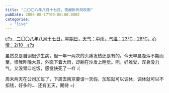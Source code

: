 ```yaml
---
title: "二〇〇八年八月十七日，夜阑卧听风吹雨"
pubDate: 2008-08-17T09:06:00.000Z
categories: 
  - "live"
---
```


[ε?з　二〇〇八年八月十七日，星期日，天气：中雨，气温：23℃－28℃，心情：2/10　ε?з](https://www.liuweinan.com)

  

虽然总是自诩很少生病，但一年一两次的头痛发热还是有的。今天早晨腹泻不期而至，怪我昨晚大意，外面下着大雨，却躺在沙发上睡觉。呃，好难受，浑身没力气，又没胃口吃饭，感觉快死了一样 :(

周末两天在公司加班了，下周去南京要请一天假，加班就可以调休，调休就可以不扣钱，好多的.... 还有五天，期待 =)
